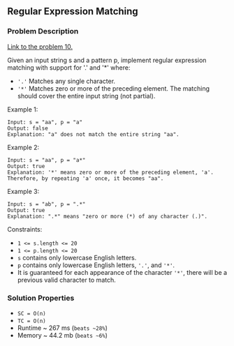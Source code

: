 ## Regular Expression Matching

### Problem Description

[Link to the problem 10.](https://leetcode.com/problems/regular-expression-matching/description/)

Given an input string s and a pattern p, implement regular expression matching with support for '.' and '*' where:
* `'.'` Matches any single character.
* `'*'` Matches zero or more of the preceding element.
The matching should cover the entire input string (not partial).



Example 1:
```
Input: s = "aa", p = "a"
Output: false
Explanation: "a" does not match the entire string "aa".
```

Example 2:
```
Input: s = "aa", p = "a*"
Output: true
Explanation: '*' means zero or more of the preceding element, 'a'. Therefore, by repeating 'a' once, it becomes "aa".
```

Example 3:
```
Input: s = "ab", p = ".*"
Output: true
Explanation: ".*" means "zero or more (*) of any character (.)".
```


Constraints:

* `1 <= s.length <= 20`
* `1 <= p.length <= 20`
* `s` contains only lowercase English letters.
* `p` contains only lowercase English letters, `'.'`, and `'*'`.
* It is guaranteed for each appearance of the character `'*'`, there will be a previous valid character to match.

### Solution Properties

* `SC = O(n)`
* `TC = O(n)`
* Runtime ~ 267 ms (`beats ~28%`)
* Memory ~ 44.2 mb (`beats ~6%`)